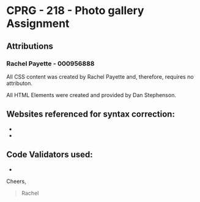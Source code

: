 # CPRG - 218 - Photo gallery Assignment
## Attributions
### Rachel Payette - 000956888

All CSS content was created by Rachel Payette and, therefore, requires no attributon. 

All HTML Elements were created and provided by Dan Stephenson.

**Websites referenced for syntax correction**:
-
-
-


**Code Validators used**:
-
-

Cheers, 
> Rachel 
